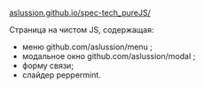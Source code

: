 <a href='http://aslussion.github.io/spec-tech_pureJS/'>aslussion.github.io/spec-tech_pureJS/</a>

Страница на чистом JS, содержащая:
- меню github.com/aslussion/menu ;
- модальное окно github.com/aslussion/modal ;
- форму связи;
- слайдер peppermint.
